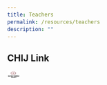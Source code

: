 ```yaml
---
title: Teachers
permalink: /resources/teachers
description: ""
---
```

## CHIJ Link
  
<p><a href="https://sites.google.com/a/chijsec.edu.sg/school-safety-portal-1/?pli=1">  
<img height="20" width="30" src="/images/safetyPortal_ver2.png">  
</a></p>